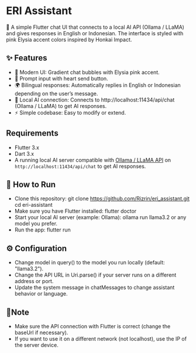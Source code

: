 # ERI Assistant

📱 A simple Flutter chat UI that connects to a local AI API (Ollama / LLaMA) and gives responses in English or Indonesian.
The interface is styled with pink Elysia accent colors inspired by Honkai Impact.

## ✨ Features

- 🎨 Modern UI: Gradient chat bubbles with Elysia pink accent.
- 📝 Prompt input with heart send button.
- 🌍 Bilingual responses: Automatically replies in English or Indonesian depending on the user’s message.
- 🔌 Local AI connection: Connects to http://localhost:11434/api/chat (Ollama / LLaMA) to get AI responses.
- ⚡ Simple codebase: Easy to modify or extend.

## Requirements

- Flutter 3.x
- Dart 3.x
- A running local AI server compatible with [Ollama / LLaMA API](https://ollama.com/) on `http://localhost:11434/api/chat` to get AI responses.

## 🚀 How to Run

- Clone this repository: git clone https://github.com/Rizrin/eri_assistant.git
cd eri-assistant
- Make sure you have Flutter installed: flutter doctor
- Start your local AI server (example: Ollama): ollama run llama3.2
  or any model you prefer.
- Run the app: flutter run

## ⚙️ Configuration
- Change model in query() to the model you run locally (default: "llama3.2").
- Change the API URL in Uri.parse() if your server runs on a different address or port.
- Update the system message in chatMessages to change assistant behavior or language.

## 📌Note

- Make sure the API connection with Flutter is correct (change the baseUrl if necessary).
- If you want to use it on a different network (not localhost), use the IP of the server device.

